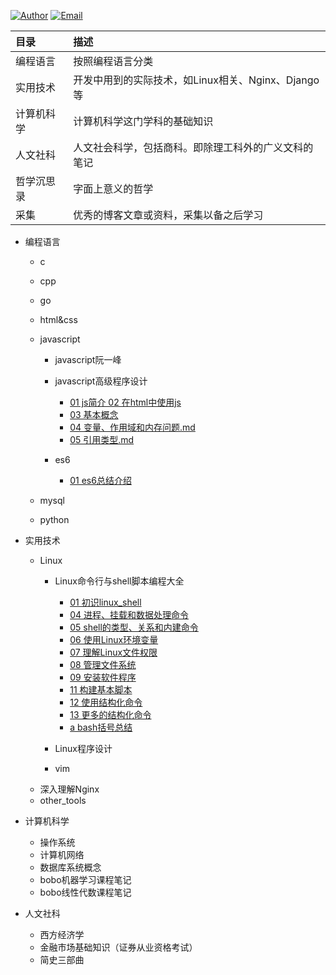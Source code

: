 [![Author](https://img.shields.io/badge/Author-LeoSirius-blueviolet.svg?style=flat-square)](http://leosirius.com) [![Email](https://img.shields.io/badge/Email%20Me-is.li.xiaoyu%40qq.com-orange.svg?style=flat-square)](http://mail.qq.com/cgi-bin/qm_share?t=qm_mailme&email=3LWv8rC18qS1vbOlqZytrfK-s7E)

|目录 | 描述|
|:-|:-|
|编程语言|按照编程语言分类|
|实用技术|开发中用到的实际技术，如Linux相关、Nginx、Django等|
|计算机科学|计算机科学这门学科的基础知识|
|人文社科|人文社会科学，包括商科。即除理工科外的广义文科的笔记|
|哲学沉思录|字面上意义的哲学|
|采集|优秀的博客文章或资料，采集以备之后学习|


- 编程语言
  - c
  - cpp
  - go
  - html&css
  - javascript
    - javascript阮一峰

    - javascript高级程序设计
      - [01 js简介 02 在html中使用js](编程语言/javascript/javascript高级程序设计/01_js简介_02_在html中使用js.md)
      - [03 基本概念](编程语言/javascript/javascript高级程序设计/03_基本概念.md)
      - [04 变量、作用域和内存问题.md](编程语言/javascript/javascript高级程序设计/04_变量、作用域和内存问题.md)
      - [05 引用类型.md](编程语言/javascript/javascript高级程序设计/05_引用类型.md)
    
    - es6
      - [01 es6总结介绍](编程语言/javascript/es6/01_es6总结介绍.md)

  - mysql
  - python

- 实用技术
  - Linux
    - Linux命令行与shell脚本编程大全
      - [01 初识linux_shell](实用技术/Linux命令行与shell脚本编程大全/01_初识linux_shell.md)
      - [04 进程、挂载和数据处理命令](实用技术/Linux命令行与shell脚本编程大全/04_进程、挂载和数据处理命令.md)
      - [05 shell的类型、关系和内建命令](实用技术/Linux命令行与shell脚本编程大全/05_shell的类型、关系和内建命令.md)
      - [06 使用Linux环境变量](实用技术/Linux命令行与shell脚本编程大全/06_使用Linux环境变量.md)
      - [07 理解Linux文件权限](实用技术/Linux命令行与shell脚本编程大全/07_理解Linux文件权限.md)
      - [08 管理文件系统](实用技术/Linux命令行与shell脚本编程大全/08_管理文件系统.md)
      - [09 安装软件程序](实用技术/Linux命令行与shell脚本编程大全/09_安装软件程序.md)
      - [11 构建基本脚本](实用技术/Linux命令行与shell脚本编程大全/11_构建基本脚本.md)
      - [12 使用结构化命令](实用技术/Linux命令行与shell脚本编程大全/12_使用结构化命令.md)
      - [13 更多的结构化命令](实用技术/Linux命令行与shell脚本编程大全/13_更多的结构化命令.md)
      - [a bash括号总结](实用技术/Linux命令行与shell脚本编程大全/a_bash括号总结.md)

    - Linux程序设计
    - vim
  - 深入理解Nginx
  - other_tools

- 计算机科学
  - 操作系统
  - 计算机网络
  - 数据库系统概念
  - bobo机器学习课程笔记
  - bobo线性代数课程笔记

- 人文社科
  - 西方经济学
  - 金融市场基础知识（证券从业资格考试）
  - 简史三部曲
